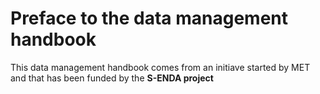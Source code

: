 # Preface to the data management handbook

This data management handbook comes from an initiave started by MET and that has been funded by the **S-ENDA project**


